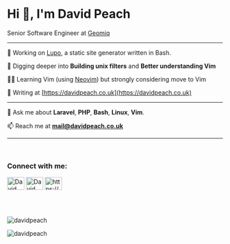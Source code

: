<h1>Hi 👋, I'm David Peach</h1>

Senior Software Engineer at [Geomiq](https://github.com/geomiq)

---

🔭 Working on [Lupo](https://github.com/davidpeach/lupo), a static site generator written in Bash.

🌱 Digging deeper into **Building unix filters** and **Better understanding Vim**

👨‍💻 Learning Vim (using [Neovim](https://neovim.io/)) but strongly considering move to Vim

📝 Writing at [https://davidpeach.co.uk](https://davidpeach.co.uk)


---


💬 Ask me about **Laravel**, **PHP**, **Bash**, **Linux**, **Vim**.

📫 Reach me at **mail@davidpeach.co.uk**

---

<br>
<h3 align="left">Connect with me:</h3>
<p align="left">
<a href="https://twitter.com/iamdavidpeach" target="blank"><img align="center" src="https://raw.githubusercontent.com/rahuldkjain/github-profile-readme-generator/master/src/images/icons/Social/twitter.svg" alt="David Peach on Twitter" height="30" width="40" /></a>
<a href="https://linkedin.com/in/iamdavidpeach" target="blank"><img align="center" src="https://raw.githubusercontent.com/rahuldkjain/github-profile-readme-generator/master/src/images/icons/Social/linked-in-alt.svg" alt="David Peach on LinkedIn" height="30" width="40" /></a>
<a href="https://davidpeach.co.uk/feed/" target="blank"><img align="center" src="https://raw.githubusercontent.com/rahuldkjain/github-profile-readme-generator/master/src/images/icons/Social/rss.svg" alt="https://davidpeach.co.uk/feed/" height="30" width="40" /></a>
</p>
<br>

<br>
<p><img src="https://github-readme-streak-stats.herokuapp.com/?user=davidpeach&theme=dracula&no-frame=true" alt="davidpeach" /></p>

<p><img src="https://github-readme-stats.vercel.app/api?username=davidpeach&show_icons=true&locale=en&theme=dracula&no-frame=true" alt="davidpeach" /></p>
